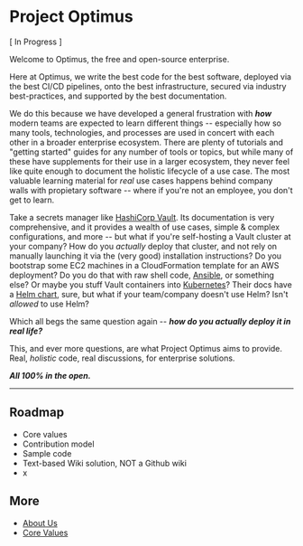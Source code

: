 Project Optimus
===============

[ In Progress ]

Welcome to Optimus, the free and open-source enterprise.

Here at Optimus, we write the best code for the best software, deployed via the
best CI/CD pipelines, onto the best infrastructure, secured via industry
best-practices, and supported by the best documentation.

We do this because we have developed a general frustration with ***how*** modern
teams are expected to learn different things -- especially how so many tools,
technologies, and processes are used in concert with each other in a broader
enterprise ecosystem. There are plenty of tutorials and "getting started" guides
for any number of tools or topics, but while many of these have supplements for
their use in a larger ecosystem, they never feel like quite enough to document
the holistic lifecycle of a use case. The most valuable learning material for
*real* use cases happens behind company walls with propietary software -- where
if you're not an employee, you don't get to learn.

Take a secrets manager like [HashiCorp Vault](https://www.vaultproject.io/docs).
Its documentation is very comprehensive, and it provides a wealth of use cases,
simple & complex configurations, and more -- but what if you're self-hosting a
Vault cluster at your company? How do you *actually* deploy that cluster, and
not rely on manually launching it via the (very good) installation instructions?
Do you bootstrap some EC2 machines in a CloudFormation template for an AWS
deployment? Do you do that with raw shell code,
[Ansible](https://docs.ansible.com/), or something else? Or maybe you stuff
Vault containers into [Kubernetes](https://kubernetes.io/docs/)? Their docs have
a [Helm chart](https://www.vaultproject.io/docs/platform/k8s/helm), sure, but
what if your team/company doesn't use Helm? Isn't *allowed* to use Helm?

Which all begs the same question again -- ***how do you actually deploy it in
real life?***

This, and ever more questions, are what Project Optimus aims to provide. Real,
*holistic* code, real discussions, for enterprise solutions.

***All 100% in the open.***

---

Roadmap
-------

- Core values
- Contribution model
- Sample code
- Text-based Wiki solution, NOT a Github wiki
- x

More
----

- [About Us](./docs/about)
- [Core Values](./docs/core-values)
